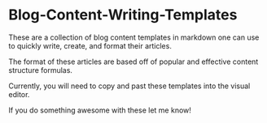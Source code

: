 # Blog-Content-Writing-Templates
These are a collection of blog content templates in markdown one can use to quickly write, create, and format their articles.

The format of these articles are based off of popular and effective content structure formulas. 

Currently, you will need to copy and past these templates into the visual editor. 

If you do something awesome with these let me know!

